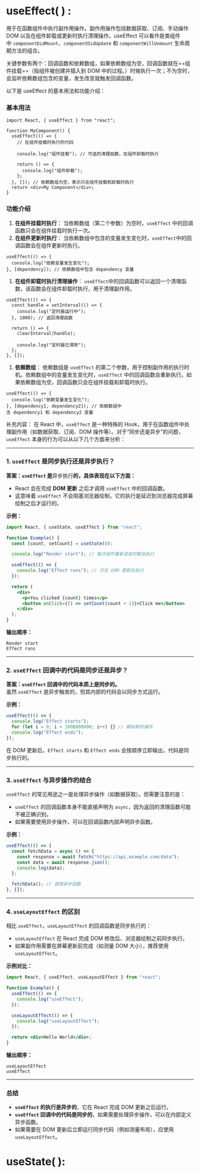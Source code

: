# useEffect( ) :

用于在函数组件中执行副作用操作。副作用操作包括数据获取、订阅、手动操作 DOM 以及在组件卸载或更新时执行清理操作。useEffect 可以看作是类组件中 `componentDidMount`、`componentDidUpdate` 和 `componentWillUnmount` 生命周期方法的组合。

关键参数有两个：回调函数和依赖数组，如果依赖数组为空，回调函数就在==组件挂载==（指组件被创建并插入到 DOM 中的过程。）时候执行一次；不为空时，会监听依赖数组包含的变量，发生改变就触发回调函数。

以下是 useEffect 的基本用法和功能介绍：

### 基本用法

```tsx
import React, { useEffect } from "react";

function MyComponent() {
  useEffect(() => {
    // 在组件挂载时执行的代码

    console.log("组件挂载"); // 可选的清理函数，在组件卸载时执行

    return () => {
      console.log("组件卸载");
    };
  }, []); // 依赖数组为空，表示只在组件挂载和卸载时执行
  return <div>My Component</div>;
}
```

### 功能介绍

1. **在组件挂载时执行**： 当依赖数组（第二个参数）为空时，`useEffect` 中的回调函数只会在组件挂载时执行一次。
2. **在组件更新时执行**： 当依赖数组中包含的变量发生变化时，`useEffect`中的回调函数会在组件更新时执行。

```tsx
useEffect(() => {
  console.log("依赖变量发生变化");
}, [dependency]); // 依赖数组中包含 dependency 变量
```

1. **在组件卸载时执行清理操作**： `useEffect`中的回调函数可以返回一个清理函数，该函数会在组件卸载时执行，用于清理副作用。

```tsx
useEffect(() => {
  const handle = setInterval(() => {
    console.log("定时器运行中");
  }, 1000); // 返回清理函数

  return () => {
    clearInterval(handle);

    console.log("定时器已清除");
  };
}, []);
```

1. **依赖数组**： 依赖数组是 `useEffect` 的第二个参数，用于控制副作用的执行时机。依赖数组中的变量发生变化时，`useEffect` 中的回调函数会重新执行。如果依赖数组为空，回调函数只会在组件挂载和卸载时执行。

```tsx
useEffect(() => {
  console.log("依赖变量发生变化");
}, [dependency1, dependency2]); // 依赖数组中含 dependency1 和 dependency2 变量
```

补充内容：
在 React 中，`useEffect` 是一种特殊的 Hook，用于在函数组件中处理副作用（如数据获取、订阅、DOM 操作等）。对于“同步还是异步”的问题，`useEffect` 本身的行为可以从以下几个方面来分析：

---

### 1. **`useEffect` 是同步执行还是异步执行？**

**答案：`useEffect` 是**异步执行**的，具体表现在以下方面：**

- React 会在完成 **DOM 更新** 之后才调用 `useEffect` 中的回调函数。
- 这意味着 `useEffect` 不会阻塞浏览器绘制，它的执行是延迟到浏览器完成屏幕绘制之后才运行的。

**示例：**

```jsx
import React, { useState, useEffect } from "react";

function Example() {
  const [count, setCount] = useState(0);

  console.log("Render start"); // 每次组件重新渲染时都会执行

  useEffect(() => {
    console.log("Effect runs"); // 只在 DOM 更新后执行
  });

  return (
    <div>
      <p>You clicked {count} times</p>
      <button onClick={() => setCount(count + 1)}>Click me</button>
    </div>
  );
}
```

**输出顺序：**

```
Render start
Effect runs
```

---

### 2. **`useEffect` 回调中的代码是同步还是异步？**

**答案：`useEffect` 回调中的代码本质上是同步的。**  
虽然 `useEffect` 是异步触发的，但其内部的代码会以同步方式运行。

**示例：**

```jsx
useEffect(() => {
  console.log("Effect starts");
  for (let i = 0; i < 1000000000; i++) {} // 模拟耗时操作
  console.log("Effect ends");
});
```

在 DOM 更新后，`Effect starts` 和 `Effect ends` 会按顺序立即输出，代码是同步执行的。

---

### 3. **`useEffect` 与异步操作的结合**

`useEffect` 的常见用途之一是处理异步操作（如数据获取）。但需要注意的是：

- `useEffect` 的回调函数本身不能直接声明为 `async`，因为返回的清理函数可能不被正确识别。
- 如果需要使用异步操作，可以在回调函数内部声明异步函数。

**示例：**

```jsx
useEffect(() => {
  const fetchData = async () => {
    const response = await fetch("https://api.example.com/data");
    const data = await response.json();
    console.log(data);
  };

  fetchData(); // 调用异步函数
}, []);
```

---

### 4. **`useLayoutEffect` 的区别**

相比 `useEffect`，`useLayoutEffect` 的回调函数是同步执行的：

- `useLayoutEffect` 在 React 完成 DOM 修改后、浏览器绘制之前同步执行。
- 如果副作用需要在屏幕更新前完成（如测量 DOM 大小），推荐使用 `useLayoutEffect`。

**示例对比：**

```jsx
import React, { useEffect, useLayoutEffect } from "react";

function Example() {
  useEffect(() => {
    console.log("useEffect");
  });

  useLayoutEffect(() => {
    console.log("useLayoutEffect");
  });

  return <div>Hello World</div>;
}
```

**输出顺序：**

```
useLayoutEffect
useEffect
```

---

### 总结

- **`useEffect` 的执行是异步的**，它在 React 完成 DOM 更新之后运行。
- **`useEffect` 回调中的代码是同步的**，如果需要处理异步操作，可以在内部定义异步函数。
- 如果需要在 DOM 更新后立即运行同步代码（例如测量布局），应使用 `useLayoutEffect`。

# useState( ):
